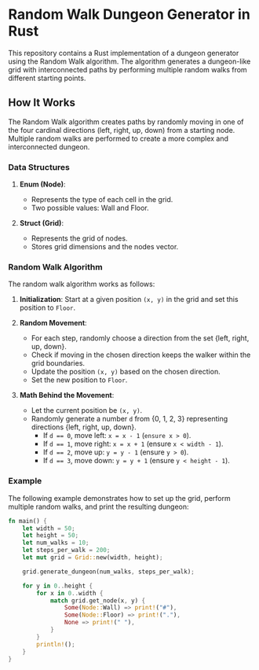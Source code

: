 # Random Walk Dungeon Generator in Rust

This repository contains a Rust implementation of a dungeon generator using the Random Walk algorithm. The algorithm generates a dungeon-like grid with interconnected paths by performing multiple random walks from different starting points.

## How It Works

The Random Walk algorithm creates paths by randomly moving in one of the four cardinal directions (left, right, up, down) from a starting node. Multiple random walks are performed to create a more complex and interconnected dungeon.

### Data Structures

1. **Enum (Node)**:

   - Represents the type of each cell in the grid.
   - Two possible values: Wall and Floor.

2. **Struct (Grid)**:
   - Represents the grid of nodes.
   - Stores grid dimensions and the nodes vector.

### Random Walk Algorithm

The random walk algorithm works as follows:

1. **Initialization**: Start at a given position `(x, y)` in the grid and set this position to `Floor`.

2. **Random Movement**:

   - For each step, randomly choose a direction from the set {left, right, up, down}.
   - Check if moving in the chosen direction keeps the walker within the grid boundaries.
   - Update the position `(x, y)` based on the chosen direction.
   - Set the new position to `Floor`.

3. **Math Behind the Movement**:
   - Let the current position be `(x, y)`.
   - Randomly generate a number `d` from {0, 1, 2, 3} representing directions {left, right, up, down}.
     - If `d == 0`, move left: `x = x - 1` (`ensure x > 0`).
     - If `d == 1`, move right: `x = x + 1` (ensure `x < width - 1`).
     - If `d == 2`, move up: `y = y - 1` (ensure `y > 0`).
     - If `d == 3`, move down: `y = y + 1` (ensure `y < height - 1`).

### Example

The following example demonstrates how to set up the grid, perform multiple random walks, and print the resulting dungeon:

```rust
fn main() {
    let width = 50;
    let height = 50;
    let num_walks = 10;
    let steps_per_walk = 200;
    let mut grid = Grid::new(width, height);

    grid.generate_dungeon(num_walks, steps_per_walk);

    for y in 0..height {
        for x in 0..width {
            match grid.get_node(x, y) {
                Some(Node::Wall) => print!("#"),
                Some(Node::Floor) => print!("."),
                None => print!(" "),
            }
        }
        println!();
    }
}
```
